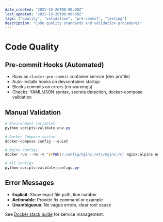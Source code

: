 ```yaml
---
date_created: "2025-10-26T00:00:00Z"
last_updated: "2025-10-26T00:00:00Z"
tags: ["quality", "validation", "pre-commit", "testing"]
description: "Code quality standards and validation procedures"
---
```


# Code Quality

## Pre-commit Hooks (Automated)

- Runs as `cluster-pre-commit` container service (dev profile)
- Auto-installs hooks on devcontainer startup
- Blocks commits on errors (no warnings)
- Checks: YAML/JSON syntax, secrets detection, docker-compose validation

## Manual Validation

```powershell
# Environment variables
python scripts/validate_env.py

# Docker Compose syntax
docker-compose config --quiet

# Nginx configs
docker run --rm -v "${PWD}/.config/nginx:/etc/nginx:ro" nginx:alpine nginx -t

# All configs
python scripts/validate_configs.py
```

## Error Messages

- **Explicit**: Show exact file path, line number
- **Actionable**: Provide fix command or example
- **Unambiguous**: No vague errors, clear root cause

See [Docker stack guide](agent-docker-stack.md) for service management.

